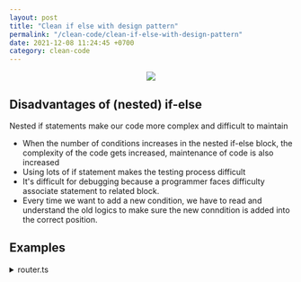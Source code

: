 ```yaml
---
layout: post
title: "Clean if else with design pattern"
permalink: "/clean-code/clean-if-else-with-design-pattern"
date: 2021-12-08 11:24:45 +0700
category: clean-code
---
```

<div style="text-align:center">
  <img src="https://user-images.githubusercontent.com/26586150/145139563-93a1c91c-8dec-47c9-9c3b-f34cb8b0e7e7.png" />
</div>

## Disadvantages of (nested) if-else

Nested if statements make our code more complex and difficult to maintain
- When the number of conditions increases in the nested if-else block, the complexity of the code gets increased, maintenance of code is also increased
- Using lots of if statement makes the testing process difficult
- It's difficult for debugging because a programmer faces difficulty associate statement to related block.
- Every time we want to add a new condition, we have to read and understand the old logics to make sure the new conndition is added into the correct position.

## Examples

<details>
<summary>router.ts</summary>
<p>

```ts
router.beforeEach(async (to, from, next) => {
  // Redirect to client-settings page when the user has already logged in with owner permission
  redirectToClientSettings(to.path);

  // Refresh search navigation not to keep previous conditions
  clearSelectCondition(to, from);

  // ブラウザのバックボタン対応、観察画面からユーザ一覧に行った場合は観察画面を消す
  if (
    from.name === "user" &&
    (to.name === "attribute" || to.name === "overview" || to.name === "memo")
  ) {
    store.commit("user/setShowUserDetail", false);
  }

  if (store.state.auth.isAuthenticated) {
    // ログイン済みで、ログインページを開こうとした場合はホーム
    if (to.name === "login") {
      next({ name: "home" });
      return;
    }
    next();
    return;
  }

  if (store.state.auth.isInitialized) {
    if (to.matched.some(record => record.meta.allowPublicAccess)) {
      next();
      return;
    }
    next({ name: "login" });
    return;
  }

  try {
    await store.dispatch("auth/initialize");

    // Redirect to client-settings page when the user tried to login and the user has owner permission
    redirectToClientSettings(to.path);

    const loginUser: LoginUser | null = store.state.auth.user;
    if (loginUser) {
      if (
        to.path.startsWith("/user-trend") &&
        !loginUser.permission.isAvailableUserTrend
      ) {
        next({ name: "home" });
        return;
      }

      if (to.name === "users" && !loginUser.permission.isAvailableUserList) {
        next({ name: "home" });
        return;
      }

      if (
        to.name == "funnel-analysis" ||
        to.name == "funnel-analysis-create" ||
        to.name == "funnel-analysis-detail"
      ) {
        const loginClient: Client | null = store.state.client.client;
        if (
          !(
            loginUser.permission.isAvailableUserList &&
            loginClient != null &&
            loginClient.hasFunnelAnalysisContract
          )
        ) {
          next({ name: "home" });
          return;
        }
      }
    }

    if (store.state.auth.isAuthenticated) {
      if (to.name === "login") {
        next({ name: "home" });
        return;
      }
      next();
      return;
    } else if (to.meta && to.meta.allowPublicAccess) {
      next();
      return;
    } else {
      if (to.name !== "login" && to.name !== "home") {
        next({ name: "login", query: { redirect: to.fullPath } });
      } else {
        next({ name: "login" });
      }
      return;
    }
  } catch (e) {
    showAlert(i18n.t("util.errorUtil.common-error-message") as string);
  }
});
\```

</p>
</details>
```
## Solution

